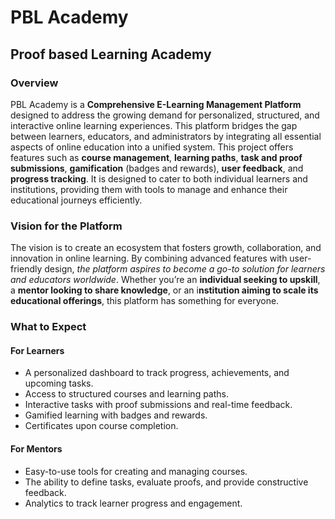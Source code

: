 # PBL Academy

## Proof based Learning Academy

### Overview

PBL Academy is a **Comprehensive E-Learning Management Platform** designed to address the growing demand for personalized, structured, and interactive online learning experiences. This platform bridges the gap between learners, educators, and administrators by integrating all essential aspects of online education into a unified system.
This project offers features such as **course management**, **learning paths**, **task and proof submissions**, **gamification** (badges and rewards), **user feedback**, and **progress tracking**. It is designed to cater to both individual learners and institutions, providing them with tools to manage and enhance their educational journeys efficiently.

### Vision for the Platform

The vision is to create an ecosystem that fosters growth, collaboration, and innovation in online learning. By combining advanced features with user-friendly design, _the platform aspires to become a go-to solution for learners and educators worldwide_.
Whether you’re an **individual seeking to upskill**, a **mentor looking to share knowledge**, or an i**nstitution aiming to scale its educational offerings**, this platform has something for everyone.

### What to Expect

#### For Learners

- A personalized dashboard to track progress, achievements, and upcoming tasks.
- Access to structured courses and learning paths.
- Interactive tasks with proof submissions and real-time feedback.
- Gamified learning with badges and rewards.
- Certificates upon course completion.

#### For Mentors

- Easy-to-use tools for creating and managing courses.
- The ability to define tasks, evaluate proofs, and provide constructive feedback.
- Analytics to track learner progress and engagement.
